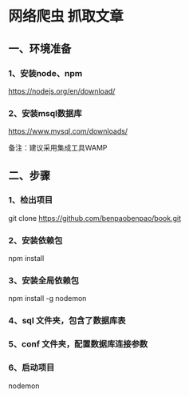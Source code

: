 <h1>网络爬虫 抓取文章</h1>

<h2>一、环境准备</h2>

<h3>1、安装node、npm</h3>

<p><a href="https://nodejs.org/en/download/">https://nodejs.org/en/download/</a></p>

<h3>2、安装msql数据库</h3>

<p><a href="https://www.mysql.com/downloads/">https://www.mysql.com/downloads/</a></p>

<p>备注：建议采用集成工具WAMP</p>

<h2>二、步骤</h2>

<h3>1、检出项目</h3>

<p>git clone <a href="https://github.com/benpaobenpao/book.git">https://github.com/benpaobenpao/book.git</a></p>

<h3>2、安装依赖包</h3>

<p>npm install</p>

<h3>3、安装全局依赖包</h3>

<p>npm install -g nodemon</p>

<h3>4、sql 文件夹，包含了数据库表</h3>

<h3>5、conf 文件夹，配置数据库连接参数</h3>

<h3>6、启动项目</h3>

<p>nodemon</p>